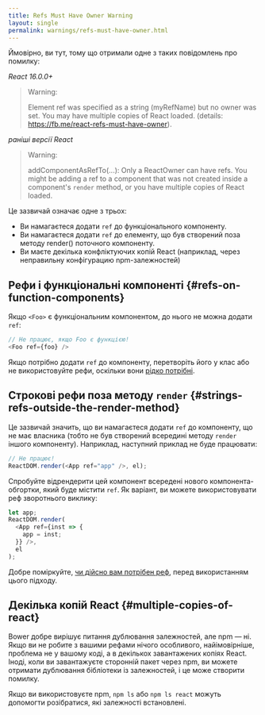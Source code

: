 ```yaml
---
title: Refs Must Have Owner Warning
layout: single
permalink: warnings/refs-must-have-owner.html
---
```


Ймовірно, ви тут, тому що отримали одне з таких повідомлень про помилку:

*React 16.0.0+*
> Warning:
>
> Element ref was specified as a string (myRefName) but no owner was set. You may have multiple copies of React loaded. (details: https://fb.me/react-refs-must-have-owner).

*раніші версії React*
> Warning:
>
> addComponentAsRefTo(...): Only a ReactOwner can have refs. You might be adding a ref to a component that was not created inside a component's `render` method, or you have multiple copies of React loaded.

Це зазвичай означає одне з трьох:

- Ви намагаєтеся додати `ref` до функціонального компоненту.
- Ви намагаєтеся додати `ref` до елементу, що був створений поза методу render() поточного компоненту.
- Ви маєте декілька конфліктуючих копій React (наприклад, через неправильну конфігурацию npm-залежностей)

## Рефи і функціональні компоненті {#refs-on-function-components}

Якщо `<Foo>` є функціональним компонентом, до нього не можна додати `ref`:

```js
// Не працює, якщо Foo є функцією!
<Foo ref={foo} />
```

Якщо потрібно додати `ref` до компоненту, перетворіть його у клас або не використовуйте рефи, оскільки вони [рідко потрібні](/docs/refs-and-the-dom.html#when-to-use-refs).

## Строкові рефи поза методу `render` {#strings-refs-outside-the-render-method}

Це зазвичай значить, що ви намагаєтеся додати `ref` до компоненту, що не має власника (тобто не був створений всередині методу `render` іншого компоненту). Наприклад, наступний приклад не буде працювати:

```js
// Не працює!
ReactDOM.render(<App ref="app" />, el);
```

Спробуйте відрендерити цей компонент всередені нового компонента-обгортки, який буде містити `ref`. Як варіант, ви можете використовувати реф зворотнього виклику:

```js
let app;
ReactDOM.render(
  <App ref={inst => {
    app = inst;
  }} />,
  el
);
```

Добре поміркуйте, [чи дійсно вам потрібен реф](/docs/refs-and-the-dom.html#when-to-use-refs), перед використанням цього підходу.

## Декілька копій React {#multiple-copies-of-react}

Bower добре вирішує питання дублювання залежностей, але npm — ні. Якщо ви не робите з вашими рефами нічого особливого, найімовірніше, проблема не у вашому коді, а в декількох завантажених копіях React. Іноді, коли ви завантажуєте сторонній пакет через npm, ви можете отримати дублювання бібліотеки із залежностей, і це може створити помилку.

Якщо ви використовуєте npm, `npm ls` або `npm ls react` можуть допомогти розібратися, які залежності встановлені.

